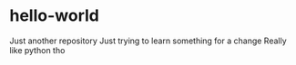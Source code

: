 # hello-world
Just another repository
Just trying to learn something for a change
Really like python tho
